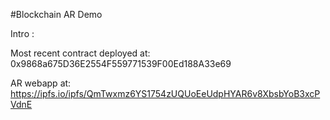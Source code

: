 #Blockchain AR Demo

Intro : 

Most recent contract deployed at: 0x9868a675D36E2554F559771539F00Ed188A33e69

AR webapp at: https://ipfs.io/ipfs/QmTwxmz6YS1754zUQUoEeUdpHYAR6v8XbsbYoB3xcPVdnE
